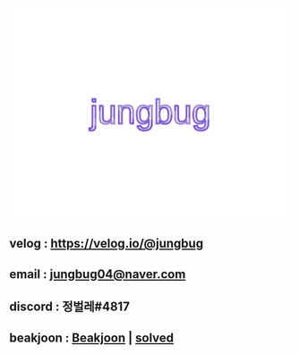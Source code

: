 <div align="center">
  <a href="https://jungbug.netlify.app/">
    <img src="https://raw.githubusercontent.com/jungbug/jungbug-svg/master/jungbug/jungbug.svg">
  </a>
  
</div>

## velog : https://velog.io/@jungbug
## email : jungbug04@naver.com
## discord : 정벌레#4817
## beakjoon : [Beakjoon](https://www.acmicpc.net/user/jungbug04) | [solved](https://solved.ac/profile/jungbug04)
